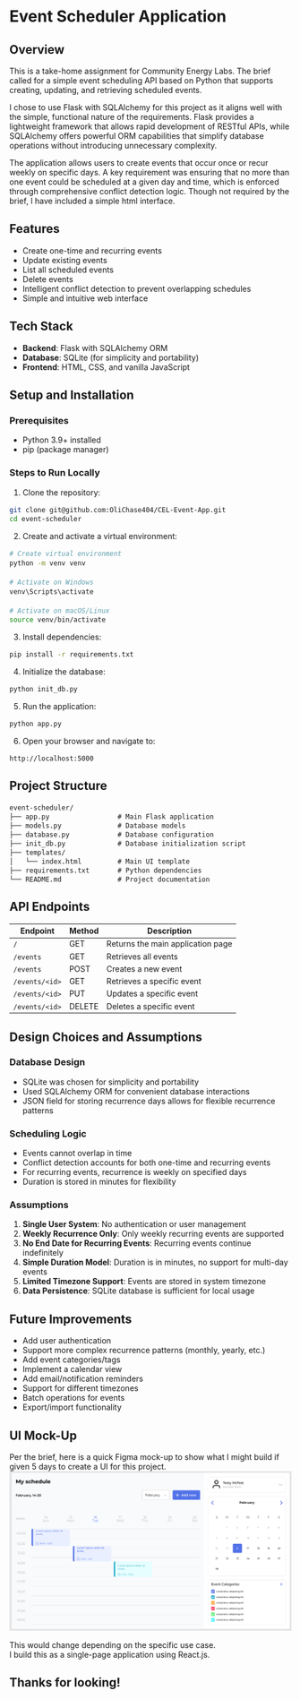 # Event Scheduler Application

## Overview

This is a take-home assignment for Community Energy Labs. The brief called for a simple event scheduling API based on Python that supports creating, updating, and retrieving scheduled events.

I chose to use Flask with SQLAlchemy for this project as it aligns well with the simple, functional nature of the requirements. Flask provides a lightweight framework that allows rapid development of RESTful APIs, while SQLAlchemy offers powerful ORM capabilities that simplify database operations without introducing unnecessary complexity.

The application allows users to create events that occur once or recur weekly on specific days. A key requirement was ensuring that no more than one event could be scheduled at a given day and time, which is enforced through comprehensive conflict detection logic. Though not required by the brief, I have included a simple html interface.

## Features
- Create one-time and recurring events
- Update existing events 
- List all scheduled events
- Delete events
- Intelligent conflict detection to prevent overlapping schedules
- Simple and intuitive web interface

## Tech Stack
- **Backend**: Flask with SQLAlchemy ORM
- **Database**: SQLite (for simplicity and portability)
- **Frontend**: HTML, CSS, and vanilla JavaScript

## Setup and Installation

### Prerequisites
- Python 3.9+ installed
- pip (package manager)

### Steps to Run Locally

1. Clone the repository:
```bash
git clone git@github.com:OliChase404/CEL-Event-App.git
cd event-scheduler
```

2. Create and activate a virtual environment:
```bash
# Create virtual environment
python -m venv venv

# Activate on Windows
venv\Scripts\activate

# Activate on macOS/Linux
source venv/bin/activate
```

3. Install dependencies:
```bash
pip install -r requirements.txt
```

4. Initialize the database:
```bash
python init_db.py
```

5. Run the application:
```bash
python app.py
```

6. Open your browser and navigate to:
```
http://localhost:5000
```

## Project Structure
```
event-scheduler/
├── app.py                 # Main Flask application
├── models.py              # Database models
├── database.py            # Database configuration
├── init_db.py             # Database initialization script
├── templates/
│   └── index.html         # Main UI template
├── requirements.txt       # Python dependencies
└── README.md              # Project documentation
```

## API Endpoints

| Endpoint | Method | Description |
|----------|--------|-------------|
| `/` | GET | Returns the main application page |
| `/events` | GET | Retrieves all events |
| `/events` | POST | Creates a new event |
| `/events/<id>` | GET | Retrieves a specific event |
| `/events/<id>` | PUT | Updates a specific event |
| `/events/<id>` | DELETE | Deletes a specific event |

## Design Choices and Assumptions

### Database Design
- SQLite was chosen for simplicity and portability
- Used SQLAlchemy ORM for convenient database interactions
- JSON field for storing recurrence days allows for flexible recurrence patterns

### Scheduling Logic
- Events cannot overlap in time
- Conflict detection accounts for both one-time and recurring events
- For recurring events, recurrence is weekly on specified days
- Duration is stored in minutes for flexibility

### Assumptions
1. **Single User System**: No authentication or user management
2. **Weekly Recurrence Only**: Only weekly recurring events are supported
3. **No End Date for Recurring Events**: Recurring events continue indefinitely
4. **Simple Duration Model**: Duration is in minutes, no support for multi-day events
5. **Limited Timezone Support**: Events are stored in system timezone
6. **Data Persistence**: SQLite database is sufficient for local usage

## Future Improvements
- Add user authentication
- Support more complex recurrence patterns (monthly, yearly, etc.)
- Add event categories/tags
- Implement a calendar view
- Add email/notification reminders
- Support for different timezones
- Batch operations for events
- Export/import functionality

## UI Mock-Up
Per the brief, here is a quick Figma mock-up to show what I might build if given 5 days to create a UI for this project.
![Event Scheduler Interface](Scheduler-UI-Mockup.png)

This would change depending on the specific use case.  
I build this as a single-page application using React.js.

## Thanks for looking!